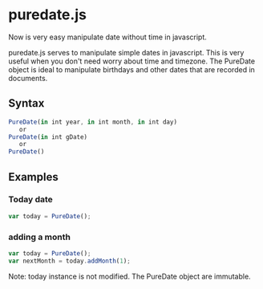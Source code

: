 puredate.js
===========

Now is very easy manipulate date without time in javascript.

puredate.js serves to manipulate simple dates in javascript. This is very useful when you don't need worry about
time and timezone. The PureDate object is ideal to manipulate birthdays and other dates that are recorded in documents.

Syntax
------

```js
PureDate(in int year, in int month, in int day)
   or
PureDate(in int gDate)
   or
PureDate()
```

Examples
--------

### Today date

```js
var today = PureDate();
```

### adding a month

```js
var today = PureDate();
var nextMonth = today.addMonth(1);
```

Note: today instance is not modified. The PureDate object are immutable.


  [1]: http://alcor.concordia.ca/~gpkatch/gdate-algorithm.html

